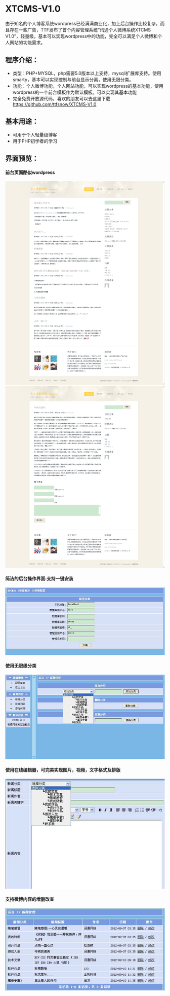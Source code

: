 # XTCMS-V1.0
由于知名的个人博客系统wordpress已经满满商业化，加上后台操作比较复杂，而且存在一些广告，TTF发布了首个内容管理系统“讯通个人微博系统XTCMS V1.0”，轻量级，基本可以实现wordpress中的功能，完全可以满足个人微博和个人网站的功能需求。
## 程序介绍：
* 类型：PHP+MYSQL，php需要5.0版本以上支持，mysqli扩展库支持。使用smarty，基本可以实现控制与前台显示分离，使用无限分类。
* 功能：个人微博功能，个人网站功能，可以实现wordpress的基本功能，使用wordpress的一个前台模板作为默认模板。可以实现其基本功能
* 完全免费开放源代码，喜欢的朋友可以去这里下载 https://github.com/ttfsnow/XTCMS-V1.0
## 基本用途：
* 可用于个人轻量级博客
* 用于PHP初学者的学习
## 界面预览：
#### 前台页面酷似wordpress
![preview](https://github.com/ttfsnow/XTCMS-V1.0/raw/master/images/preview/1.png)
![preview](https://github.com/ttfsnow/XTCMS-V1.0/raw/master/images/preview/2.png)
#### 简洁的后台操作界面:支持一键安装
![preview](https://github.com/ttfsnow/XTCMS-V1.0/raw/master/images/preview/3.jpg)
#### 使用无限级分类
![preview](https://github.com/ttfsnow/XTCMS-V1.0/raw/master/images/preview/4.jpg)
#### 使用在线编辑器，可完美实现图片，视频，文字格式及排版
![preview](https://github.com/ttfsnow/XTCMS-V1.0/raw/master/images/preview/5.jpg)
#### 支持微博内容的增删改查
![preview](https://github.com/ttfsnow/XTCMS-V1.0/raw/master/images/preview/6.jpg)
